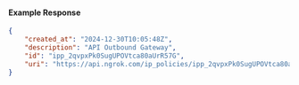 <!-- Code generated for API Clients. DO NOT EDIT. -->

#### Example Response

```json
{
	"created_at": "2024-12-30T10:05:48Z",
	"description": "API Outbound Gateway",
	"id": "ipp_2qvpxPk0SugUPOVtca80aUrR57G",
	"uri": "https://api.ngrok.com/ip_policies/ipp_2qvpxPk0SugUPOVtca80aUrR57G"
}
```
